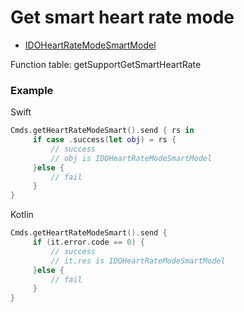 # Get smart heart rate mode

* [IDOHeartRateModeSmartModel](../model/IDOHeartRateModeSmartModel.md)

Function table: getSupportGetSmartHeartRate

### Example

Swift

```swift
Cmds.getHeartRateModeSmart().send { rs in
     if case .success(let obj) = rs {
         // success
         // obj is IDOHeartRateModeSmartModel
     }else {
         // fail
     }
}
```

Kotlin

```kotlin
Cmds.getHeartRateModeSmart().send {
     if (it.error.code == 0) {
         // success
         // it.res is IDOHeartRateModeSmartModel
     }else {
         // fail
     }
}
```
